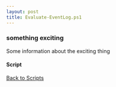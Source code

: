 ```yaml
---
layout: post
title: Evaluate-EventLog.ps1
---
```


### something exciting

Some information about the exciting thing

#### Script

<script async src="https://gist-it.appspot.com/github.com/BanterBoy/scripts-blog/blob/master/PowerShell/scripts/EventLogs/Evaluate-EventLog.ps1" crossorigin="anonymous"></script>

<a href="/menu/_pages/scripts.html">Back to Scripts</a>
